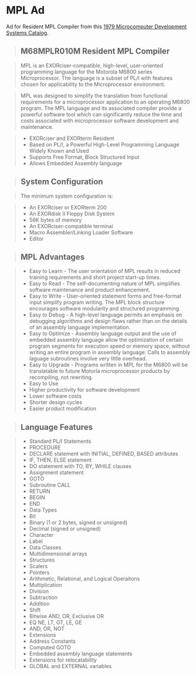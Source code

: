 # MPL Ad

Ad for Resident MPL Compiler from this [1979
Microcomputer Development Systems
Catalog](http://www.mirrorservice.org/sites/www.bitsavers.org/pdf/motorola/_catalogs/1979_microcomputer_development_systems.pdf). 

> ## M68MPLR010M Resident MPL Compiler

> MPL is an EXORciser-compatible, high-level, user-oriented
> programming language for the Motorola M6800 series Microprocessor.  The
> language is a subset of PL/I with features chosen for applicability to the
> Microprocessor environment.

> MPL was designed to simplify the translation from functional
> requirements for a microprocessor application to an operating M6800 program. 
> The MPL language and its associated compiler provide a powerful software
> tool which can significantly reduce the time and costs associated with
> microprocessor software development and maintenance.

>* EXORciser and EXORterm Resident
>* Based on PL/I, a Powerful High-Level Programming Language Widely Known and Used
>* Supports Free Format, Block Structured Input
>* Allows Embedded Assembly language

> ## System Configuration

> The minimum system configuration is:

>* An EXORciser or EXORterm 200
>* An EXORdisk II Floppy Disk System
>* 56K bytes of memory
>* An EXORciser-compatible terminal
>* Macro Assembler/Linking Loader Software
>* Editor

> ## MPL Advantages

>* Easy to Learn - The user orientation of MPL results in reduced training requirements and short project start-up times.
>* Easy to Read - The self-documenting nature of MPL simplifies software maintenance and product enhancement.
>* Easy to Write - User-oriented statement forms and free-format input simplify program writing.  The MPL block structure encourages software modularity and structured programming.
>* Easy to Debug - A high-level language permits an emphasis on debugging algorithms and design flaws rather than on the details of an assembly language implementation.
>* Easy to Optimize - Assembly language output and the use of embedded assembly language allow the optimization of certain program segments for execution speed or memory space, without writing an entire program in assembly language.  Calls to assembly laguage subroutines involve very little overhead.
>* Easy to Upgrade - Programs written in MPL for the M6800 will be translatable to future Motorla microprocessor products by recompiling, not rewriting.
>* Easy to Use
>  * Higher productivity for software development
>  * Lower software costs
>  * Shorter design cycles
>  * Easier product modification

> ## Language Features

>* Standard PL/I Statements
>  * PROCEDURE
>  * DECLARE statement with INITIAL, DEFINED, BASED attributes
>  * IF, THEN, ELSE statement
>  * DO statement with TO, BY, WHILE clauses
>  * Assignment statement
>  * GOTO
>  * Subroutine CALL
>  * RETURN
>  * BEGIN
>  * END
>* Data Types
>  * Bit
>  * Binary (1 or 2 bytes, signed or unsigned)
>  * Decimal (signed or unsigned)
>  * Character
>  * Label
>* Data Classes
>  * Multidimensional arrays
>  * Structures
>  * Scalers
>  * Pointers
>* Arithmetic, Relational, and Logical Operaitons
>  * Multiplication
>  * Division
>  * Subtraction
>  * Addition
>  * Shift
>  * Bitwise AND, OR, Exclusive OR
>  * EQ NE, LT, GT, LE, GE
>  * AND, OR, NOT
>* Extensions
>  * Address Constants
>  * Computed GOTO
>  * Embedded assembly language statements
>  * Extensions for relocatability
>  * GLOBAL and EXTERNAL variables
